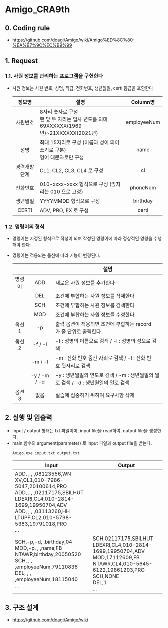 # Amigo_CRA9th

## 0. Coding rule
- https://github.com/doagi/Amigo/wiki/Amigo%ED%8C%80-%EA%B7%9C%EC%B9%99

## 1. Request
### 1.1. 사원 정보를 관리하는 프로그램을 구현한다
- 사원 정보는 사원 번호, 성명, 직급, 전화번호, 생년월일, certi 등급을 포함한다

    |정보명|설명|Column명|
    |:---:|---|:---:|
    |사원번호|8자리 숫자로 구성<br>맨 앞 두 자리는 입사 년도를 의미<br>⁠69XXXXXX(1969년)~21XXXXXX(2021년)|employeeNum
    |성명|최대 15자리로 구성 (이름과 성이 띄어쓰기로 구분)<br>⁠영어 대문자로만 구성|name
    |경력개발단계|CL1, CL2, CL3, CL4 로 구성|cl
    |전화번호|010-xxxx-xxxx 형식으로 구성 (앞자리는 010 으로 고정)|phoneNum
    |생년월일|YYYYMMDD 형식으로 구성|birthday
    |CERTI|ADV, PRO, EX 로 구성|certi

### 1.2. 명령어의 형식
- 명령어는 지정된 형식으로 작성이 되며 작성된 명령어에 따라 정상적인 명령을 수행해야 한다.
- 명령어는 적용되는 옵션에 따라 기능이 변경된다.

    |||설명|
    |:---:|:---:|---|
    |명령어|ADD|새로운 사원 정보를 추가한다|
    ||DEL|조건에 부합하는 사원 정보를 삭제한다|
    ||SCH|조건에 부합하는 사원 정보를 검색한다|
    ||MOD|조건에 부합하는 사원 정보를 수정한다|
    |옵션1|-p|출력 옵션이 적용되면 조건에 부합하는 record가 줄 단위로 출력한다|
    |옵션2|-f / -l|-f : 성명의 이름으로 검색 / -l : 성명의 성으로 검색|
    ||-m / -l|-m : 전화 번호 중간 자리로 검색 / -l : 전화 번호 뒷자리로 검색|
    ||-y / -m / -d|-y : 생년월일의 연도로 검색 / -m : 생년월일의 월로 검색 / -d : 생년월일의 일로 검색|
    |옵션3|없음|실습에 집중하기 위하여 요구사항 삭제|

## 2. 실행 및 입출력
- Input / output 형태는 txt 파일이며, input file을 read하여, output file을 생성한다.
- main 함수의 argument(parameter) 로 input 파일과 output file을 받는다.
  ```bash
  Amigo.exe input.txt output.txt
  ```
  |Input|Output|
  |---|---|
  |ADD, , , ,08123556,WN XV,CL1,010-7986-5047,20100614,PRO<br>ADD, , , ,02117175,SBILHUT LDEXRI,CL4,010-2814-1699,19950704,ADV<br>ADD, , , ,03113260,HH LTUPF,CL2,010-5798-5383,19791018,PRO<br>...||
  |SCH,-p,-d, ,birthday,04<br>MOD,-p, , ,name,FB NTAWR,birthday,20050520<br>SCH, , , ,employeeNum,79110836<br>DEL, , , ,employeeNum,18115040<br>...|SCH,02117175,SBILHUT LDEXRI,CL4,010-2814-1699,19950704,ADV<br>MOD,17112609,FB NTAWR,CL4,010-5645-6122,19861203,PRO<br>SCH,NONE<br>DEL,1<br>...|

## 3. 구조 설계
- https://github.com/doagi/Amigo/wiki
